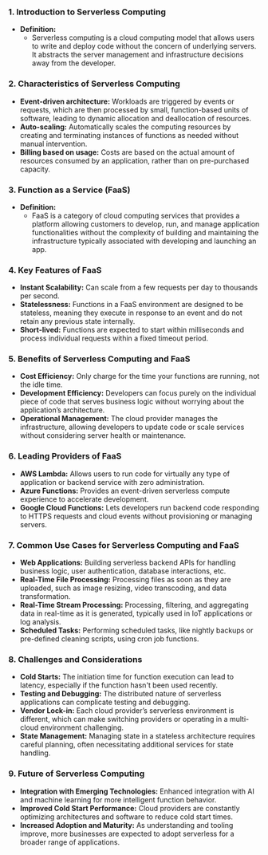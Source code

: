### 1\. Introduction to Serverless Computing

- **Definition:**
    - Serverless computing is a cloud computing model that allows users to write and deploy code without the concern of underlying servers. It abstracts the server management and infrastructure decisions away from the developer.

### 2\. Characteristics of Serverless Computing

- **Event-driven architecture:** Workloads are triggered by events or requests, which are then processed by small, function-based units of software, leading to dynamic allocation and deallocation of resources.
- **Auto-scaling:** Automatically scales the computing resources by creating and terminating instances of functions as needed without manual intervention.
- **Billing based on usage:** Costs are based on the actual amount of resources consumed by an application, rather than on pre-purchased capacity.

### 3\. Function as a Service (FaaS)

- **Definition:**
    - FaaS is a category of cloud computing services that provides a platform allowing customers to develop, run, and manage application functionalities without the complexity of building and maintaining the infrastructure typically associated with developing and launching an app.

### 4\. Key Features of FaaS

- **Instant Scalability:** Can scale from a few requests per day to thousands per second.
- **Statelessness:** Functions in a FaaS environment are designed to be stateless, meaning they execute in response to an event and do not retain any previous state internally.
- **Short-lived:** Functions are expected to start within milliseconds and process individual requests within a fixed timeout period.

### 5\. Benefits of Serverless Computing and FaaS

- **Cost Efficiency:** Only charge for the time your functions are running, not the idle time.
- **Development Efficiency:** Developers can focus purely on the individual piece of code that serves business logic without worrying about the application’s architecture.
- **Operational Management:** The cloud provider manages the infrastructure, allowing developers to update code or scale services without considering server health or maintenance.

### 6\. Leading Providers of FaaS

- **AWS Lambda:** Allows users to run code for virtually any type of application or backend service with zero administration.
- **Azure Functions:** Provides an event-driven serverless compute experience to accelerate development.
- **Google Cloud Functions:** Lets developers run backend code responding to HTTPS requests and cloud events without provisioning or managing servers.

### 7\. Common Use Cases for Serverless Computing and FaaS

- **Web Applications:** Building serverless backend APIs for handling business logic, user authentication, database interactions, etc.
- **Real-Time File Processing:** Processing files as soon as they are uploaded, such as image resizing, video transcoding, and data transformation.
- **Real-Time Stream Processing:** Processing, filtering, and aggregating data in real-time as it is generated, typically used in IoT applications or log analysis.
- **Scheduled Tasks:** Performing scheduled tasks, like nightly backups or pre-defined cleaning scripts, using cron job functions.

### 8\. Challenges and Considerations

- **Cold Starts:** The initiation time for function execution can lead to latency, especially if the function hasn't been used recently.
- **Testing and Debugging:** The distributed nature of serverless applications can complicate testing and debugging.
- **Vendor Lock-in:** Each cloud provider’s serverless environment is different, which can make switching providers or operating in a multi-cloud environment challenging.
- **State Management:** Managing state in a stateless architecture requires careful planning, often necessitating additional services for state handling.

### 9\. Future of Serverless Computing

- **Integration with Emerging Technologies:** Enhanced integration with AI and machine learning for more intelligent function behavior.
- **Improved Cold Start Performance:** Cloud providers are constantly optimizing architectures and software to reduce cold start times.
- **Increased Adoption and Maturity:** As understanding and tooling improve, more businesses are expected to adopt serverless for a broader range of applications.